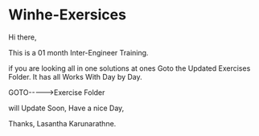

# Winhe-Exersices

Hi there,

This is a 01 month Inter-Engineer Training.

if you are looking all in one solutions at ones Goto the Updated Exercises Folder.
It has all Works With Day by Day.


GOTO----->Exercise Folder


will Update Soon,
Have a nice Day,

Thanks,
Lasantha Karunarathne.
